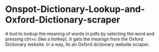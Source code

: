 # Onspot-Dictionary-Lookup-and-Oxford-Dictionary-scraper
A tool to lookup the meaning of words in pdfs by selecting the word and pressing ctrl+c (like a hotkey). It gets the meanign from the Oxford Dictionary website. In a way, its an Oxford dictionary website scraper.
